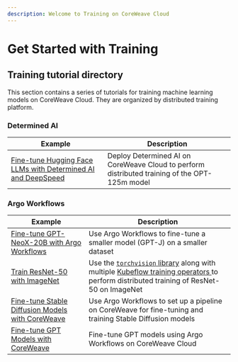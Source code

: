 ```yaml
---
description: Welcome to Training on CoreWeave Cloud
---
```


# Get Started with Training

## Training tutorial directory

This section contains a series of tutorials for training machine learning models on CoreWeave Cloud. They are organized by distributed training platform.

### Determined AI

| Example                                                                                                                                       | Description                                                                                   |
| --------------------------------------------------------------------------------------------------------------------------------------------- | --------------------------------------------------------------------------------------------- |
| [Fine-tune Hugging Face LLMs with Determined AI and DeepSpeed](determined-ai/finetuning-huggingface-llms-with-determined-ai-and-deepspeed.md) | Deploy Determined AI on CoreWeave Cloud to perform distributed training of the OPT-125m model |

### Argo Workflows

| Example                                                                                                                                                        | Description                                                                                                                                                                                                                        |
| -------------------------------------------------------------------------------------------------------------------------------------------------------------- | ---------------------------------------------------------------------------------------------------------------------------------------------------------------------------------------------------------------------------------- |
| [Fine-tune GPT-NeoX-20B with Argo Workflows](../../compass/distributed-training-with-kubeflow-training-operators/finetune-gpt-neox-20b-with-argo-workflows.md) | Use Argo Workflows to fine-tune a smaller model (GPT-J) on a smaller dataset                                                                                                                                                       |
| [Train ResNet-50 with ImageNet](kubeflow-training-operators-pytorch-mpi/train-resnet-50-with-imagenet.md)                                                      | Use the [`torchvision` library](https://pytorch.org/vision/stable/index.html) along with multiple [Kubeflow training operators ](kubeflow-training-operators-pytorch-mpi/)to perform distributed training of ResNet-50 on ImageNet |
| [Fine-tune Stable Diffusion Models with CoreWeave](argo-workflows/fine-tuning/fine-tune-stable-diffusion-models-with-coreweave-cloud.md)                       | Use Argo Workflows to set up a pipeline on CoreWeave for fine-tuning and training Stable Diffusion models                                                                                                                          |
| [Fine-tune GPT Models with CoreWeave](argo-workflows/fine-tuning/finetuning-machine-learning-models.md)                                                        | Fine-tune GPT models using Argo Workflows on CoreWeave Cloud                                                                                                                                                                       |

